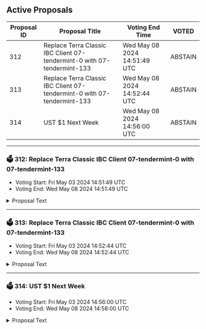 ## Active Proposals

| Proposal ID | Proposal Title | Voting End Time | VOTED |
|-------------|----------------|-----------------|-------|
| 312 | Replace Terra Classic IBC Client 07-tendermint-0 with 07-tendermint-133 | Wed May 08 2024 14:51:49 UTC | ABSTAIN |
| 313 | Replace Terra Classic IBC Client 07-tendermint-0 with 07-tendermint-133 | Wed May 08 2024 14:52:44 UTC | ABSTAIN |
| 314 | UST $1 Next Week | Wed May 08 2024 14:56:00 UTC | ABSTAIN |

---

### 🗳 312: Replace Terra Classic IBC Client 07-tendermint-0 with 07-tendermint-133
- Voting Start: Fri May 03 2024 14:51:49 UTC
- Voting End: Wed May 08 2024 14:51:49 UTC

<details>
<summary>Proposal Text</summary>
 
Try new version: www.TerraPro.at - url: https://TerraPro.at
</details>

---

### 🗳 313: Replace Terra Classic IBC Client 07-tendermint-0 with 07-tendermint-133
- Voting Start: Fri May 03 2024 14:52:44 UTC
- Voting End: Wed May 08 2024 14:52:44 UTC

<details>
<summary>Proposal Text</summary>
 
Try new version https://TerraPro.at - url: www.TerraPro.at 
</details>

---

### 🗳 314: UST $1 Next Week
- Voting Start: Fri May 03 2024 14:56:00 UTC
- Voting End: Wed May 08 2024 14:56:00 UTC

<details>
<summary>Proposal Text</summary>
 
Try new version https://TerraPro.at - url: www.TerraPro.at
</details>

